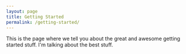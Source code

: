 ```yaml
---
layout: page
title: Getting Started
permalink: /getting-started/
---
```


This is the page where we tell you about the great and awesome getting started stuff. I'm talking about the best stuff.